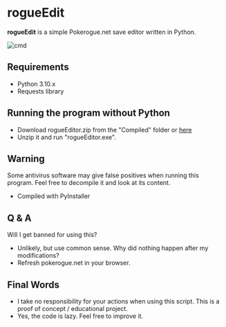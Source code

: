 # rogueEdit

**rogueEdit** is a simple Pokerogue.net save editor written in Python.

![cmd](https://i.imgur.com/jhZwPAf.png)

## Requirements

- Python 3.10.x
- Requests library

## Running the program without Python

- Download rogueEditor.zip from the "Compiled" folder or [here](https://github.com/OnyxdevSoftware/rogueEditor/raw/main/Compiled/rogueEditor.zip)
- Unzip it and run "rogueEditor.exe".

## Warning

Some antivirus software may give false positives when running this program.
Feel free to decompile it and look at its content.
- Compiled with PyInstaller

## Q & A

Will I get banned for using this?
- Unlikely, but use common sense.
Why did nothing happen after my modifications?
- Refresh pokerogue.net in your browser.

## Final Words

- I take no responsibility for your actions when using this script.
This is a proof of concept / educational project.
- Yes, the code is lazy. 
Feel free to improve it.

